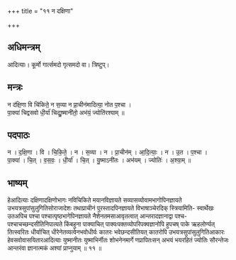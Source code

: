 +++
title = "११ न दक्षिणा"

+++
## अधिमन्त्रम्
आदित्याः। कूर्मो गार्त्समदो गृत्समदो वा। त्रिष्टुप्।

## मन्त्रः
न द॑क्षि॒णा वि चि॑किते॒ न स॒व्या न प्रा॒चीन॑मादित्या॒ नोत प॒श्चा ।  
पा॒क्या॑ चिद्वसवो धी॒र्या॑ चिद्यु॒ष्मानी॑तो॒ अभ॑यं॒ ज्योति॑रश्याम् ॥

## पदपाठः
न । द॒क्षि॒णा । वि । चि॒कि॒ते॒ । न । स॒व्या । न । प्रा॒चीन॑म् । आ॒दि॒त्याः॒ । न । उ॒त । प॒श्चा ।  
पा॒क्या॑ । चि॒त् । व॒स॒वः॒ । धी॒र्या॑ । चि॒त् । यु॒ष्माऽनी॑तः । अभ॑यम् । ज्योतिः॑ । अ॒श्या॒म् ॥

## भाष्यम्
हेआदित्याः दक्षिणादक्षिणोभागः नविचिकिते मयानविज्ञायते सव्यासव्योवामभागोपिनज्ञायते उभयत्रसुपांसुलुगितिसोराजादेशः तथाप्राचीनं पुरस्तादपिनज्ञायते विभाषाञ्चेरदिक् स्त्रियामिति- स्वार्थेखः उतअपिच पश्चा पश्चात्पृष्ठभागेपिनज्ञायते नैशेनतमसाआवृतत्वात् आन्तरादज्ञानाद्वा पश्च- पश्चाचच्छन्दसीतिनिपात्यते किंबहुना पाक्याचित् पाक्यःपक्तव्योपरिपक्वज्ञानोपि हुपचष् पाके ऋहलोर्ण्यत् तित्स्वरितः धीर्याचित् धीरेनेतव्यत्वेनभवोधीर्यः कातरः भवेछन्दसीतियत् कातरोपि उभयत्रसुपांसुलुगितिआकारः हेवसवोवासयितारआदित्याः युष्मानीतः युष्माभिर्नीतः शोभनेनमार्गे णप्रापितःसन् अभयं भयरहितं ज्योतिः सौरन्तेजः आन्तरंवा ज्ञानात्मकं अश्यां प्राप्नुयाम् ॥ ११ ॥